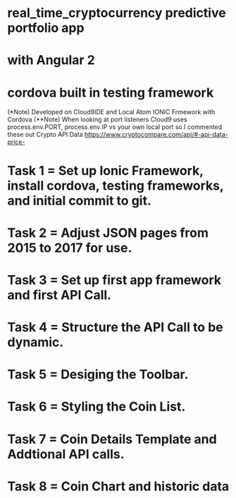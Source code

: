 # real_time_cryptocurrency predictive portfolio app 
# with Angular 2
# cordova built in testing framework
(*Note) Developed on Cloud9IDE and Local Atom IONIC Frmework with Cordova 
(**Note) When looking at port listeners Cloud9 uses process.env.PORT, process.env.IP vs your own local port so I commented these out
Crypto API Data https://www.cryptocompare.com/api/#-api-data-price-


# Task 1  = Set up Ionic Framework, install cordova, testing frameworks, and initial commit to git.
# Task 2  = Adjust JSON pages from 2015 to 2017 for use. 
# Task 3  = Set up first app framework and first  API Call.
# Task 4  = Structure the API Call to be dynamic.
# Task 5  = Desiging the Toolbar.
# Task 6  = Styling the Coin List.
# Task 7  = Coin Details Template and Addtional API calls.
# Task 8  = Coin Chart and historic data



